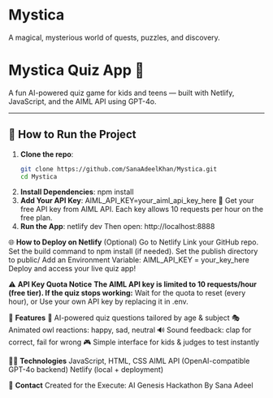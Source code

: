 # Mystica
A magical, mysterious world of quests, puzzles, and discovery.
# Mystica Quiz App 🦉

A fun AI-powered quiz game for kids and teens — built with Netlify, JavaScript, and the AIML API using GPT-4o.

---

## 🚀 How to Run the Project

1. **Clone the repo**:
   ```bash
   git clone https://github.com/SanaAdeelKhan/Mystica.git
   cd Mystica
2. **Install Dependencies**:
   npm install
3. **Add Your API Key**:
   AIML_API_KEY=your_aiml_api_key_here
📝 Get your free API key from AIML API. Each key allows 10 requests per hour on the free plan.
4. **Run the App**:
   netlify dev
Then open: http://localhost:8888

🌐 **How to Deploy on Netlify** (Optional)
Go to Netlify
Link your GitHub repo.
Set the build command to npm install (if needed).
Set the publish directory to public/
Add an Environment Variable:
AIML_API_KEY = your_key_here
Deploy and access your live quiz app!

⚠️ **API Key Quota Notice**
**The AIML API key is limited to 10 requests/hour (free tier). If the quiz stops working:**
Wait for the quota to reset (every hour), or
Use your own API key by replacing it in .env.

🎨 **Features**
🧠 AI-powered quiz questions tailored by age & subject
🎭 Animated owl reactions: happy, sad, neutral
🔊 Sound feedback: clap for correct, fail for wrong
🎮 Simple interface for kids & judges to test instantly

👩‍💻 **Technologies**
JavaScript, HTML, CSS
AIML API (OpenAI-compatible GPT-4o backend)
Netlify (local + deployment)

🤝 **Contact**
Created for the Execute: AI Genesis Hackathon
By Sana Adeel



